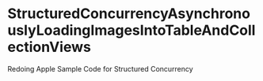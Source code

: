 # StructuredConcurrencyAsynchronouslyLoadingImagesIntoTableAndCollectionViews
Redoing Apple Sample Code for Structured Concurrency
